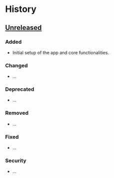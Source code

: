 # History

## [Unreleased]

### Added
- Initial setup of the app and core functionalities.

### Changed
- ...

### Deprecated
- ...

### Removed
- ...

### Fixed
- ...

### Security
- ...


[Unreleased]: https://github.com/mavrojs/mavro/compare/v1.0.0...HEAD
